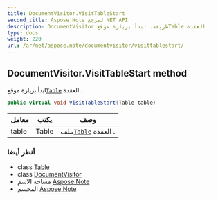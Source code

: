 ```yaml
---
title: DocumentVisitor.VisitTableStart
second_title: Aspose.Note لمرجع NET API
description: DocumentVisitor طريقة. ابدأ بزيارة موقعTable العقدة .
type: docs
weight: 220
url: /ar/net/aspose.note/documentvisitor/visittablestart/
---
```

## DocumentVisitor.VisitTableStart method

ابدأ بزيارة موقع[`Table`](../../table/) العقدة .

```csharp
public virtual void VisitTableStart(Table table)
```

| معامل | يكتب | وصف |
| --- | --- | --- |
| table | Table | ملف[`Table`](../../table/) العقدة . |

### أنظر أيضا

* class [Table](../../table/)
* class [DocumentVisitor](../)
* مساحة الاسم [Aspose.Note](../../documentvisitor/)
* المجسم [Aspose.Note](../../../)


